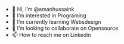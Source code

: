 - 👋 Hi, I’m @amanhussaink
- 👀 I’m interested in Programing
- 🌱 I’m currently learning Websdesign
- 💞️ I’m looking to collaborate on Opensource
- 📫 How to reach me on Linkedin

<!---
amanhussaink/amanhussaink is a ✨ special ✨ repository because its `README.md` (this file) appears on your GitHub profile.
You can click the Preview link to take a look at your changes.
--->
